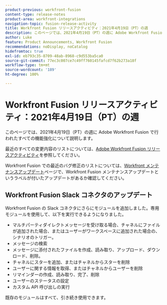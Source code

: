 ```yaml
---
product-previous: workfront-fusion
content-type: release-notes
product-area: workfront-integrations
navigation-topic: fusion-release-activity
title: Workfront Fusion リリースアクティビティ：2021年4月19日（PT）の週
description: このページでは、2021年4月19日（PT）の週に Adobe Workfront Fusion で行われたすべての機能強化について説明します。
author: Luke
feature: Product Announcements, Workfront Fusion
recommendations: noDisplay, noCatalog
hidefromtoc: true
exl-id: eb793c35-8709-48ab-8968-c9d553ba5ca0
source-git-commit: 77ec3c007ce7c49ff760145fafcd7f62b273a18f
workflow-type: tm+mt
source-wordcount: '189'
ht-degree: 100%

---
```


# Workfront Fusion リリースアクティビティ：2021年4月19日（PT）の週

このページでは、2021年4月19日（PT）の週に Adobe Workfront Fusion で行われたすべての機能強化について説明します。

最近のすべての変更内容のリストについては、[Adobe Workfront Fusion リリースアクティビティ](/help/workfront-fusion/fusion-product-releases/fusion-release-activity.md)を参照してください。

Workfront Fusion での最近のバグ修正のリストについては、[Workfront メンテナンスアップデート](https://experienceleague.adobe.com/docs/workfront-known-issues/releases/current-updates.html?lang=ja)ページで、Workfront Fusion メンテナンスアップデートというラベルが付いたアップデートがあるか確認してください。

## Workfront Fusion Slack コネクタのアップデート

Workfront Fusion の Slack コネクタにさらにモジュールを追加しました。専用モジュールを使用して、以下を実行できるようになりました。

* マルチパーティダイレクトメッセージを受け取る場合、チャネルにファイルが追加された場合、またはユーザーがワークスペースに追加された場合の、シナリオのトリガー。
* メッセージの検索
* メッセージに添付されたファイルを作成、読み取り、アップロード、ダウンロード、削除。
* チャネルにスターを追加、またはチャネルからスターを削除
* ユーザーに関する情報を取得、またはチャネルからユーザーを削除
* リマインダーの作成、読み取り、完了、削除
* ユーザーのステータスの設定
* カスタム API 呼び出しの実行

既存のモジュールはすべて、引き続き使用できます。
